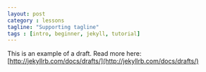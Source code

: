 ```yaml
---
layout: post
category : lessons
tagline: "Supporting tagline"
tags : [intro, beginner, jekyll, tutorial]
---
```

This is an example of a draft. Read more here: [http://jekyllrb.com/docs/drafts/](http://jekyllrb.com/docs/drafts/)
